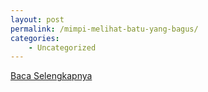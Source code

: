 ```yaml
---
layout: post
permalink: /mimpi-melihat-batu-yang-bagus/
categories:
    - Uncategorized
---
```


[Baca Selengkapnya](/02)